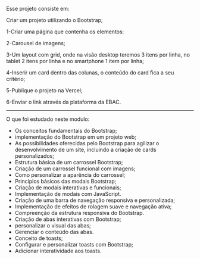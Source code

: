 Esse projeto consiste em:

Criar um projeto utilizando o Bootstrap;

1-Criar uma página que contenha os elementos:

2-Carousel de imagens;

3-Um layout com grid, onde na visão desktop teremos 3 itens por linha, no tablet 2 itens por linha e no smartphone 1 item por linha;

4-Inserir um card dentro das colunas, o conteúdo do card fica a seu critério;

5-Publique o projeto na Vercel;

6-Enviar o link através da plataforma da EBAC.

____________________________________________________________________________________________________________________________________________________________________
O que foi estudado neste modulo:

* Os conceitos fundamentais do Bootstrap;
* implementação do Bootstrap em um projeto web;
* As possibilidades oferecidas pelo Bootstrap para agilizar o desenvolvimento de um site, incluindo a criação de cards personalizados;
* Estrutura básica de um carrossel Bootstrap;
* Criação de um carrossel funcional com imagens;
* Como personalizar a aparência do carrossel;
* Princípios básicos das modais Bootstrap;
* Criação de modais interativas e funcionais;
* Implementação de modais com JavaScript.
* Criação de uma barra de navegação responsiva e personalizada;
* Implementação de efeitos de rolagem suave e navegação ativa;
* Compreenção da estrutura responsiva do Bootstrap.
* Criação de abas interativas com Bootstrap;
* personalizar o visual das abas;
* Gerenciar o conteúdo das abas.
* Conceito de toasts;
* Configurar e personalizar toasts com Bootstrap;
* Adicionar interatividade aos toasts.
  
